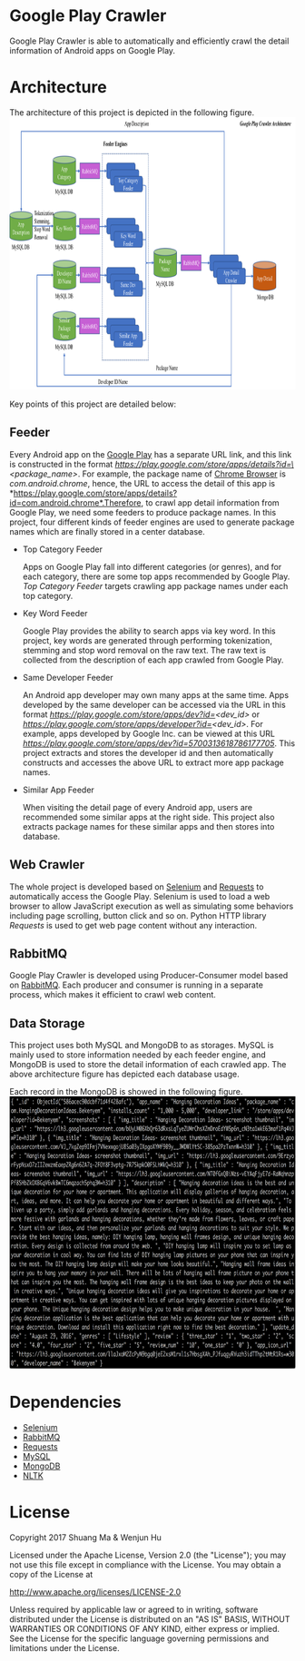 # Google Play Crawler
Google Play Crawler is able to automatically and efficiently crawl the detail information of Android apps on Google Play.

# Architecture

The architecture of this project is depicted in the following figure.
<img src="accessory/architecture.png" height="480" />

Key points of this project are detailed below:

## Feeder

Every Android app on the [Google Play](https://play.google.com/store/apps) has a separate URL link, and this link is constructed in the format *https://play.google.com/store/apps/details?id=\<package_name\>*. For example, the package name of [Chrome Browser](https://play.google.com/store/apps/details?id=com.android.chrome) is *com.android.chrome*, hence, the URL to access the detail of this app is *https://play.google.com/store/apps/details?id=com.android.chrome*.Therefore, to crawl app detail information from Google Play, we need some feeders to produce package names. In this project, four different kinds of feeder engines are used to generate package names which are finally stored in a center database.

* Top Category Feeder

	Apps on Google Play fall into different categories (or genres), and for each category, there are some top apps recommended by Google Play. *Top Category Feeder* targets crawling app package names under each top category.
	
* Key Word Feeder
	
	Google Play provides the ability to search apps via key word. In this project, key words are generated through performing tokenization, stemming and stop word removal on the raw text. The raw text is collected from the description of each app crawled from Google Play.
	
* Same Developer Feeder

	An Android app developer may own many apps at the same time. Apps developed by the same developer can be accessed via the URL in this format *https://play.google.com/store/apps/dev?id=<dev_id>* or *https://play.google.com/store/apps/developer?id=<dev_id>*. For example, apps developed by Google Inc. can be viewed at this URL *https://play.google.com/store/apps/dev?id=5700313618786177705*. This project extracts and stores the developer id and then automatically constructs and accesses the above URL to extract more app package names.
	
* Similar App Feeder

	When visiting the detail page of every Android app, users are recommended some similar apps at the right side. This project also extracts package names for these similar apps and then stores into database.
	
## Web Crawler

The whole project is developed based on [Selenium](http://www.seleniumhq.org/) and [Requests](http://docs.python-requests.org/en/master/) to automatically access the Google Play. Selenium is used to load a web browser to allow JavaScript execution as well as simulating some behaviors including page scrolling, button click and so on. Python HTTP library *Requests* is used to get web page content without any interaction.

## RabbitMQ

Google Play Crawler is developed using Producer-Consumer model based on [RabbitMQ](https://www.rabbitmq.com/). Each producer and consumer is running in a separate process, which makes it efficient to crawl web content.

## Data Storage
This project uses both MySQL and MongoDB to as storages. MySQL is mainly used to store information needed by each feeder engine, and MongoDB is used to store the detail information of each crawled app. The above architecture figure has depicted each database usage.

Each record in the MongoDB is showed in the following figure.
<img src="accessory/mongodb.png" height="480" />


# Dependencies

* [Selenium](http://www.seleniumhq.org/)
* [RabbitMQ](https://www.rabbitmq.com/)
* [Requests](http://docs.python-requests.org/en/master/)
* [MySQL](https://www.mysql.com/)
* [MongoDB](https://www.mongodb.com/)
* [NLTK](http://www.nltk.org/)

# License

Copyright 2017 Shuang Ma & Wenjun Hu

Licensed under the Apache License, Version 2.0 (the "License");
you may not use this file except in compliance with the License.
You may obtain a copy of the License at

   http://www.apache.org/licenses/LICENSE-2.0

Unless required by applicable law or agreed to in writing, software
distributed under the License is distributed on an "AS IS" BASIS,
WITHOUT WARRANTIES OR CONDITIONS OF ANY KIND, either express or implied.
See the License for the specific language governing permissions and
limitations under the License.
